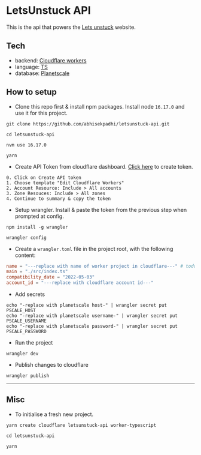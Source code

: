 # LetsUnstuck API
This is the api that powers the [Lets unstuck](https://letsunstuck.com) website.

## Tech
- backend: [Cloudflare workers](https://workers.cloudflare.com/)
- language: [TS](https://typescriptlang.org) 
- database: [Planetscale](https://planetscale.com/)

## How to setup
- Clone this repo first & install npm packages. Install node `16.17.0` and use it for this project.
```shell
git clone https://github.com/abhisekpadhi/letsunstuck-api.git

cd letsunstuck-api

nvm use 16.17.0

yarn
```
- Create API Token from cloudflare dashboard. [Click here](https://dash.cloudflare.com/profile/api-tokens) to create token.
```shell
0. Click on Create API token
1. Choose template "Edit Cloudflare Workers"
2. Account Resource: Include > All accounts
3. Zone Resouces: Include > All zones
4. Continue to summary & copy the token
```
- Setup wrangler. Install & paste the token from the previous step when prompted at config.  
```shell
npm install -g wrangler

wrangler config
```
- Create a `wrangler.toml` file in the project root, with the following content:
```toml
name = "---replace with name of worker project in cloudflare---" # todo
main = "./src/index.ts"
compatibility_date = "2022-05-03"
account_id = "---replace with cloudflare account id---"
```
- Add secrets
```shell
echo "-replace with planetscale host-" | wrangler secret put PSCALE_HOST
echo "-replace with planetscale username-" | wrangler secret put PSCALE_USERNAME
echo "-replace with planetscale password-" | wrangler secret put PSCALE_PASSWORD
```
- Run the project
```shell
wrangler dev
```
- Publish changes to cloudflare
```shell
wrangler publish
```

---

## Misc
- To initialise a fresh new project.
```shell
yarn create cloudflare letsunstuck-api worker-typescript

cd letsunstuck-api

yarn
```
